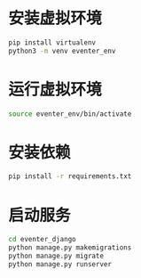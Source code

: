 # 安装虚拟环境
```bash
pip install virtualenv
python3 -m venv eventer_env
```

# 运行虚拟环境
```bash
source eventer_env/bin/activate
```

# 安装依赖
```bash
pip install -r requirements.txt
```

# 启动服务
```bash
cd eventer_django
python manage.py makemigrations
python manage.py migrate
python manage.py runserver
```

